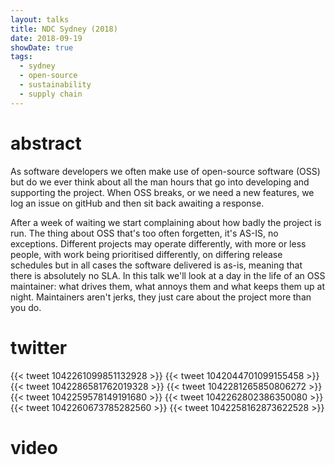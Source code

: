 ```yaml
---
layout: talks
title: NDC Sydney (2018)
date: 2018-09-19
showDate: true
tags: 
  - sydney
  - open-source
  - sustainability
  - supply chain
---
```


# abstract

As software developers we often make use of open-source software (OSS) but do we ever think about all the man hours that go into developing and supporting the project. When OSS breaks, or we need a new features, we log an issue on gitHub and then sit back awaiting a response.

After a week of waiting we start complaining about how badly the project is run. The thing about OSS that's too often forgetten, it's AS-IS, no exceptions. Different projects may operate differently, with more or less people, with work being prioritised differently, on differing release schedules but in all cases the software delivered is as-is, meaning that there is absolutely no SLA. In this talk we'll look at a day in the life of an OSS maintainer: what drives them, what annoys them and what keeps them up at night. Maintainers aren't jerks, they just care about the project more than you do.


# twitter

{{< tweet 1042261099851132928 >}}
{{< tweet 1042044701099155458 >}}
{{< tweet 1042286581762019328 >}}
{{< tweet 1042281265850806272 >}}
{{< tweet 1042259578149191680 >}}
{{< tweet 1042262802386350080 >}}
{{< tweet 1042260673785282560 >}}
{{< tweet 1042258162873622528 >}}

# video 

